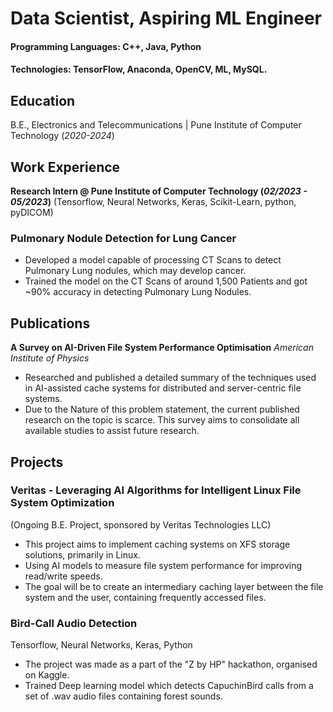 # Data Scientist, Aspiring ML Engineer

#### Programming Languages: C++, Java, Python
#### Technologies: TensorFlow, Anaconda, OpenCV, ML, MySQL.

## Education
B.E., Electronics and Telecommunications | Pune Institute of Computer Technology (_2020-2024_)

## Work Experience
**Research Intern @ Pune Institute of Computer Technology (_02/2023 - 05/2023_)**
(Tensorflow, Neural Networks, Keras, Scikit-Learn, python, pyDICOM)
### Pulmonary Nodule Detection for Lung Cancer
- Developed a model capable of processing CT Scans to detect Pulmonary Lung nodules, which may develop cancer.
- Trained the model on the CT Scans of around 1,500 Patients and got ~90% accuracy in detecting Pulmonary Lung Nodules.

## Publications

**A Survey on AI-Driven File System Performance Optimisation**
*American Institute of Physics*
- Researched and published a detailed summary of the techniques used in AI-assisted cache systems for distributed and server-centric file systems.
- Due to the Nature of this problem statement, the current published research on the topic is scarce. This survey aims to consolidate all available studies to assist future research.

## Projects
### Veritas - Leveraging AI Algorithms for Intelligent Linux File System Optimization
(Ongoing B.E. Project, sponsored by Veritas Technologies LLC)

- This project aims to implement caching systems on XFS storage solutions, primarily in Linux.
- Using AI models to measure file system performance for improving read/write speeds.
- The goal will be to create an intermediary caching layer between the file system and the user, containing frequently accessed files.

### Bird-Call Audio Detection
Tensorflow, Neural Networks, Keras, Python
- The project was made as a part of the "Z by HP" hackathon, organised on Kaggle.
- Trained Deep learning model which detects CapuchinBird calls from a set of .wav audio files containing forest sounds.
